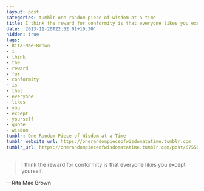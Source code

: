 ```yaml
---
layout: post
categories: tumblr one-random-piece-of-wisdom-at-a-time
title: I think the reward for conformity is that everyone likes you except yourself.
date: '2013-11-20T22:52:01+10:30'
hidden: true
tags:
- Rita-Mae-Brown
- i
- think
- the
- reward
- for
- conformity
- is
- that
- everyone
- likes
- you
- except
- yourself
- quote
- wisdom
tumblr: One Random Piece of Wisdom at a Time
tumblr_website_url: https://onerandompieceofwisdomatatime.tumblr.com
tumblr_url: https://onerandompieceofwisdomatatime.tumblr.com/post/67556245298/i-think-the-reward-for-conformity-is-that
---
```

> I think the reward for conformity is that everyone likes you except yourself.

—Rita Mae Brown
